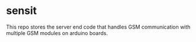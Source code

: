 sensit
======

This repo stores the server end code that handles GSM communication with multiple GSM modules on arduino boards.